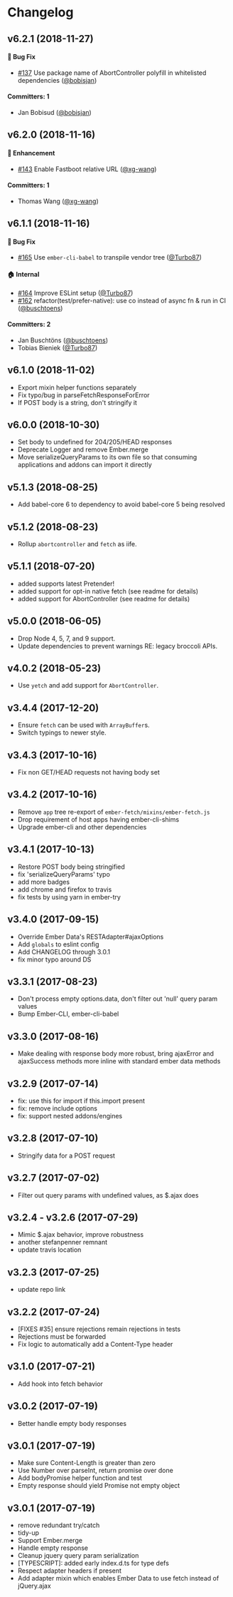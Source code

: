 # Changelog

## v6.2.1 (2018-11-27)

#### :rocket: Bug Fix
* [#137](https://github.com/ember-cli/ember-fetch/pull/137) Use package name of AbortController polyfill in whitelisted dependencies ([@bobisjan](https://github.com/bobisjan))

#### Committers: 1
- Jan Bobisud ([@bobisjan](https://github.com/bobisjan))


## v6.2.0 (2018-11-16)

#### :rocket: Enhancement
* [#143](https://github.com/ember-cli/ember-fetch/pull/143) Enable Fastboot relative URL ([@xg-wang](https://github.com/xg-wang))

#### Committers: 1
- Thomas Wang ([@xg-wang](https://github.com/xg-wang))


## v6.1.1 (2018-11-16)

#### :bug: Bug Fix
* [#165](https://github.com/ember-cli/ember-fetch/pull/165)  Use `ember-cli-babel` to transpile vendor tree  ([@Turbo87](https://github.com/Turbo87))

#### :house: Internal
* [#164](https://github.com/ember-cli/ember-fetch/pull/164) Improve ESLint setup ([@Turbo87](https://github.com/Turbo87))
* [#162](https://github.com/ember-cli/ember-fetch/pull/162) refactor(test/prefer-native): use co instead of async fn & run in CI ([@buschtoens](https://github.com/buschtoens))

#### Committers: 2
- Jan Buschtöns ([@buschtoens](https://github.com/buschtoens))
- Tobias Bieniek ([@Turbo87](https://github.com/Turbo87))


## v6.1.0 (2018-11-02)

  * Export mixin helper functions separately
  * Fix typo/bug in parseFetchResponseForError
  * If POST body is a string, don't stringify it


## v6.0.0 (2018-10-30)

  * Set body to undefined for 204/205/HEAD responses
  * Deprecate Logger and remove Ember.merge
  * Move serializeQueryParams to its own file so that consuming applications and addons can import it directly


## v5.1.3 (2018-08-25)

  * Add babel-core 6 to dependency to avoid babel-core 5 being resolved


## v5.1.2 (2018-08-23)

  * Rollup `abortcontroller` and `fetch` as iife.


## v5.1.1 (2018-07-20)

  * added supports latest Pretender!
  * added support for opt-in native fetch (see readme for details)
  * added support for AbortController (see readme for details)


## v5.0.0 (2018-06-05)

  * Drop Node 4, 5, 7, and 9 support.
  * Update dependencies to prevent warnings RE: legacy broccoli APIs.


## v4.0.2 (2018-05-23)

  * Use `yetch` and add support for `AbortController`.


## v3.4.4 (2017-12-20)

  * Ensure `fetch` can be used with `ArrayBuffer`s.
  * Switch typings to newer style.


## v3.4.3 (2017-10-16)

  * Fix non GET/HEAD requests not having body set


## v3.4.2 (2017-10-16)

  * Remove `app` tree re-export of `ember-fetch/mixins/ember-fetch.js`
  * Drop requirement of host apps having ember-cli-shims
  * Upgrade ember-cli and other dependencies


## v3.4.1 (2017-10-13)

  * Restore POST body being stringified
  * fix 'serializeQueryParams' typo
  * add more badges
  * add chrome and firefox to travis
  * fix tests by using yarn in ember-try


## v3.4.0 (2017-09-15)

  * Override Ember Data's RESTAdapter#ajaxOptions
  * Add `globals` to eslint config
  * Add CHANGELOG through 3.0.1
  * fix minor typo around DS


## v3.3.1 (2017-08-23)

  * Don't process empty options.data, don't filter out 'null' query param values
  * Bump Ember-CLI, ember-cli-babel


## v3.3.0 (2017-08-16)

  * Make dealing with response body more robust, bring ajaxError and ajaxSuccess methods more inline with standard ember data methods


## v3.2.9 (2017-07-14)

  * fix: use this for import if this.import present
  * fix: remove include options
  * fix: support nested addons/engines


## v3.2.8 (2017-07-10)

  * Stringify data for a POST request


## v3.2.7 (2017-07-02)

  * Filter out query params with undefined values, as $.ajax does


## v3.2.4 - v3.2.6 (2017-07-29)

  * Mimic $.ajax behavior, improve robustness
  * another stefanpenner remnant
  * update travis location


## v3.2.3 (2017-07-25)

  * update repo link


## v3.2.2 (2017-07-24)

  * [FIXES #35] ensure rejections remain rejections in tests
  * Rejections must be forwarded
  * Fix logic to automatically add a Content-Type header


## v3.1.0 (2017-07-21)

  * Add hook into fetch behavior


## v3.0.2 (2017-07-19)

  * Better handle empty body responses


## v3.0.1 (2017-07-19)

  * Make sure Content-Length is greater than zero
  * Use Number over parseInt, return promise over done
  * Add bodyPromise helper function and test
  * Empty response should yield Promise not empty object


## v3.0.1 (2017-07-19)

  * remove redundant try/catch
  * tidy-up
  * Support Ember.merge
  * Handle empty response
  * Cleanup jquery query param serialization
  * [TYPESCRIPT]: added early index.d.ts for type defs
  * Respect adapter headers if present
  * Add adapter mixin which enables Ember Data to use fetch instead of jQuery.ajax
